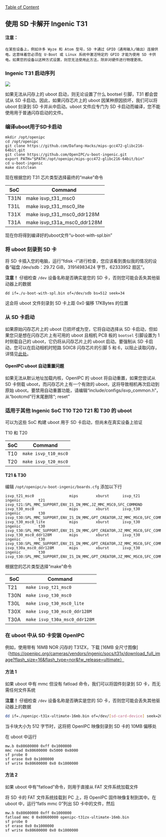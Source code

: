 [Table of Content](../README.md)

使用 SD 卡解开 Ingenic T31 
---

#### 注意： 
```
在某些设备上，例如许多 Wyze 和 Atom 型号，SD 卡通过 GPIO（通用输入/输出）连接供电。这意味着您必须在 U-Boot 或 Linux 系统中激活特定的 GPIO 才能为使用 SD 卡供电。如果您的设备以这种方式设置，则您无法使用此方法，除非对硬件进行物理更改。

```


### Ingenic T31 启动序列

![](../images/t31_boot_sequence.png)

如果无法从闪存上的 uboot 启动，则无论设置了什么 bootsel 引脚，T31 都会尝试从 SD 卡启动。因此，如果闪存芯片上的 uboot 因某种原因损坏，我们可以将 uboot 刻录到 SD 卡并从中启动。uboot 文件应专门为 SD 卡启动而编译，您不能使用用于普通闪存启动的文件。

### 编译uboot用于SD卡启动

```
mkdir /opt/openipc
cd /opt/openipc
git clone https://github.com/Dafang-Hacks/mips-gcc472-glibc216-64bit.git
git clone https://github.com/OpenIPC/u-boot-ingenic.git
export PATH="$PATH:/opt/openipc/mips-gcc472-glibc216-64bit/bin"
cd u-boot-ingenic
make distclean
```
现在根据您的 T31 芯片类型选择最终的“make”命令

SoC  | Command
---- | ---------------------------
T31N | make isvp_t31_msc0 
T31L | make isvp_t31_msc0_lite
T31X | make isvp_t31_msc0_ddr128M
T31A | make isvp_t31a_msc0_ddr128M

现在你将得到编译好的uboot文件“u-boot-with-spl.bin”

### 将 uboot 刻录到 SD 卡

将 SD 卡插入您的电脑，运行“fdisk -l”进行检查，您应该看到类似我的情况的设备“磁盘 /dev/sdb：29.72 GiB，31914983424 字节，62333952 扇区”。

**注意！** 仔细检查 `/dev` 设备名称是否确实是您的 SD 卡，否则您可能会丢失其他驱动器上的数据

```
dd if=./u-boot-with-spl.bin of=/dev/sdb bs=512 seek=34
```
这会将 uboot 文件刻录到 SD 卡上距 0x0 偏移 17KBytes 的位置

### 从 SD 卡启动

如果原始闪存芯片上的 uboot 已损坏或为空，它将自动选择从 SD 卡启动，但如果您只是想在闪存芯片上有可用的 uboot 且相机 PCB 板的 `bootsel` 引脚设置为 1 时侧载自己的 uboot，它仍将从闪存芯片上的 uboot 启动。要强制从 SD 卡启动，您可以在启动相机时短路 SOIC8 闪存芯片的引脚 5 和 6，以阻止读取闪存，详情见[此处](https://github.com/gitgayhub/wiki/blob/master/en/help-uboot.md#shorting-pins-on-flash-chip)。

#### OpenIPC uboot 自动重置问题

如果无法从默认地址加载内核，OpenIPC 的 uboot 将自动重置，如果您尝试从 SD 卡侧载 uboot，而闪存芯片上有一个有效的 uboot，这将导致相机再次启动到原始 uboot。要禁用自动重置功能，请编辑“include/configs/isvp_common.h”，从“bootcmd”行末尾删除“; reset”

### 适用于其他 Ingenic SoC T10 T20 T21 和 T30 的 uboot

可以为这些 SoC 构建 uboot 用于 SD 卡启动，但尚未在真实设备上验证

T10 和 T20

SoC | Command
--- | --------------------
T10	| `make isvp_t10_msc0`
T20	| `make isvp_t20_msc0`

#### T21 & T30

编辑 `/opt/openipc/u-boot-ingenic/boards.cfg` 添加以下行

```
isvp_t21_msc0                mips        xburst      isvp_t21            ingenic        t21         isvp_t21:SPL_MMC_SUPPORT,ENV_IS_IN_MMC,JZ_MMC_MSC0,SFC_COMMOND
isvp_t30_msc0                mips        xburst      isvp_t30            ingenic        t30        isvp_t30:SPL_MMC_SUPPORT,ENV_IS_IN_MMC,GPT_CREATOR,JZ_MMC_MSC0,SFC_COMMOND
isvp_t30_msc0_lite           mips        xburst      isvp_t30            ingenic        t30        isvp_t30:SPL_MMC_SUPPORT,ENV_IS_IN_MMC,GPT_CREATOR,JZ_MMC_MSC0,SFC_COMMOND,LITE_VERSION
isvp_t30_msc0_ddr128M        mips        xburst      isvp_t30            ingenic        t30        isvp_t30:SPL_MMC_SUPPORT,ENV_IS_IN_MMC,GPT_CREATOR,JZ_MMC_MSC0,SFC_COMMOND,DDR2_128M
isvp_t30a_msc0_ddr128M       mips        xburst      isvp_t30            ingenic        t30        isvp_t30:SPL_MMC_SUPPORT,ENV_IS_IN_MMC,GPT_CREATOR,JZ_MMC_MSC0,SFC_COMMOND,DDR2_128M,T30A
```

根据您的芯片类型选择“make”命令

SoC  | Command
-----| -----------------------------
T21  | `make isvp_t21_msc0`
T30N | `make isvp_t30_msc0`
T30L | `make isvp_t30_msc0_lite`
T30X | `make isvp_t30_msc0_ddr128M`
T30A | `make isvp_t30a_msc0_ddr128M`

### 在 uboot 中从 SD 卡安装 OpenIPC

例如，使用带有 16MB NOR 闪存的 T31ZX，下载 [16MB 全尺寸图像]（https://openipc.org/cameras/vendors/ingenic/socs/t31x/download_full_image?flash_size=16&flash_type=nor&fw_release=ultimate）

#### 方法 1

如果 uboot 中有 mmc 但没有 fatload 命令，我们可以将固件刻录到 SD 卡，而无需任何文件系统

**注意！** 仔细检查 `/dev` 设备名称是否确实是您的 SD 卡，否则您可能会丢失其他驱动器上的数据

```bash
dd if=./openipc-t31x-ultimate-16mb.bin of=/dev/[sd-card-device] seek=20480
```

当卡块大小为 512 字节时，这将把 OpenIPC 映像刻录到 SD 卡的 10MB 偏移处

在 uboot 中运行

```
mw.b 0x80600000 0xff 0x1000000
mmc read 0x80600000 0x5000 0x8000
sf probe 0
sf erase 0x0 0x1000000
sf write 0x80600000 0x0 0x1000000
```

#### 方法 2

如果 uboot 中有“fatload”命令，则用于直接从 FAT 文件系统加载文件

将 SD 卡的 FAT 文件系统挂载到 PC 上，将 OpenIPC 固件映像复制到其中。在 uboot 中，运行“fatls mmc 0”列出 SD 卡中的文件，然后

```
mw.b 0x80600000 0xff 0x1000000
fatload mmc 0 0x80600000 openipc-t31zx-ultimate-16mb.bin
sf probe 0
sf erase 0x0 0x1000000
sf write 0x80600000 0x0 0x1000000
```

